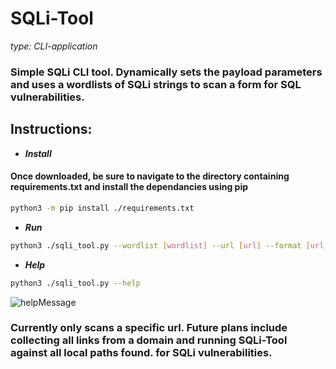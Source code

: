 # SQLi-Tool 
*type: CLI-application*
### Simple SQLi CLI tool. Dynamically sets the payload parameters and uses a wordlists of SQLi strings to scan a form for SQL vulnerabilities.



## **Instructions:**
- ***Install***
#### Once downloaded, be sure to navigate to the directory containing requirements.txt and install the dependancies using pip
```sh
python3 -m pip install ./requirements.txt
```

- ***Run***
```sh
python3 ./sqli_tool.py --wordlist [wordlist] --url [url] --format [url_encoded/json] --timeout [integer] --sleep [float]
```
- ***Help***
```sh
python3 ./sqli_tool.py --help
```
![helpMessage](https://github.com/user-attachments/assets/612eceba-cd81-4c40-9d62-394e2fda8333)

### Currently only scans a specific url. Future plans include collecting all links from a domain and running SQLi-Tool against all local paths found. for SQLi vulnerabilities.
